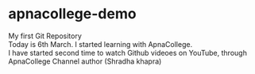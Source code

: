 # apnacollege-demo
My first Git Repository
<br>
Today is 6th March. I started learning with ApnaCollege.
<br>
I have started second time to watch Github videoes on YouTube, through ApnaCollege Channel author (Shradha khapra)